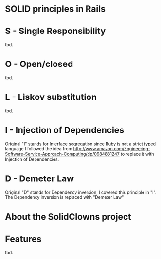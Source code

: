 SOLID principles in Rails
==========================
# S - Single Responsibility
tbd.

# O - Open/closed
tbd.

# L - Liskov substitution
tbd.

# I - Injection of Dependencies
Original "I" stands for Interface segregation since Ruby is not a strict typed language I followed the idea from http://www.amazon.com/Engineering-Software-Service-Approach-Computing/dp/0984881247 to replace it with Injection of Dependencies.

# D - Demeter Law
Original "D" stands for Dependency inversion, I covered this principle in "I". The Dependency inversion is replaced with "Demeter Law"

About the SolidClowns project
=============================
# Features
tbd.